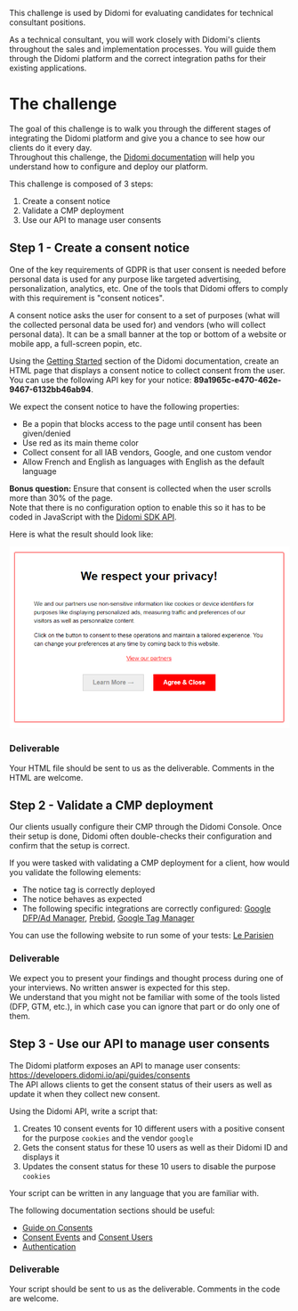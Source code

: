 This challenge is used by Didomi for evaluating candidates for technical consultant positions.

As a technical consultant, you will work closely with Didomi's clients throughout the sales and implementation processes. You will guide them through the Didomi platform and the correct integration paths for their existing applications.

# The challenge

The goal of this challenge is to walk you through the different stages of integrating the Didomi platform and give you a chance to see how our clients do it every day.  
Throughout this challenge, the [Didomi documentation](https://developers.didomi.io) will help you understand how to configure and deploy our platform.

This challenge is composed of 3 steps:

1. Create a consent notice
2. Validate a CMP deployment
3. Use our API to manage user consents

## Step 1 - Create a consent notice

One of the key requirements of GDPR is that user consent is needed before personal data is used for any purpose like targeted advertising, personalization, analytics, etc. One of the tools that Didomi offers to comply with this requirement is "consent notices".

A consent notice asks the user for consent to a set of purposes (what will the collected personal data be used for) and vendors (who will collect personal data). It can be a small banner at the top or bottom of a website or mobile app, a full-screen popin, etc.

Using the [Getting Started](https://developers.didomi.io/cmp/web-sdk/getting-started) section of the Didomi documentation, create an HTML page that displays a consent notice to collect consent from the user.  
You can use the following API key for your notice: **89a1965c-e470-462e-9467-6132bb46ab94**.

We expect the consent notice to have the following properties:

 - Be a popin that blocks access to the page until consent has been given/denied
 - Use red as its main theme color
 - Collect consent for all IAB vendors, Google, and one custom vendor
 - Allow French and English as languages with English as the default language

**Bonus question:** Ensure that consent is collected when the user scrolls more than 30% of the page.  
Note that there is no configuration option to enable this so it has to be coded in JavaScript with the [Didomi SDK API](https://developers.didomi.io/cmp/web-sdk/reference/api).

Here is what the result should look like:

![Notice](./notice-popin.png)

### Deliverable

Your HTML file should be sent to us as the deliverable. Comments in the HTML are welcome.

## Step 2 - Validate a CMP deployment

Our clients usually configure their CMP through the Didomi Console. Once their setup is done, Didomi often double-checks their configuration and confirm that the setup is correct.

If you were tasked with validating a CMP deployment for a client, how would you validate the following elements:

 - The notice tag is correctly deployed
 - The notice behaves as expected
 - The following specific integrations are correctly configured: [Google DFP/Ad Manager](https://developers.didomi.io/cmp/web-sdk/consent-notice/vendors-and-purposes/google-dfp-adsense-adx), [Prebid](https://developers.didomi.io/cmp/web-sdk/consent-notice/vendors-and-purposes/prebid), [Google Tag Manager](https://developers.didomi.io/cmp/web-sdk/tags-management/google-tag-manager)

You can use the following website to run some of your tests: [Le Parisien](http://www.leparisien.fr)

### Deliverable

We expect you to present your findings and thought process during one of your interviews. No written answer is expected for this step.  
We understand that you might not be familiar with some of the tools listed (DFP, GTM, etc.), in which case you can ignore that part or do only one of them.

## Step 3 - Use our API to manage user consents

The Didomi platform exposes an API to manage user consents: https://developers.didomi.io/api/guides/consents  
The API allows clients to get the consent status of their users as well as update it when they collect new consent.

Using the Didomi API, write a script that:

 1. Creates 10 consent events for 10 different users with a positive consent for the purpose `cookies` and the vendor `google`
 2. Gets the consent status for these 10 users as well as their Didomi ID and displays it
 3. Updates the consent status for these 10 users to disable the purpose `cookies`

Your script can be written in any language that you are familiar with.

The following documentation sections should be useful:

  - [Guide on Consents](https://developers.didomi.io/api/guides/consents)
  - [Consent Events](https://developers.didomi.io/api/resources/consents/events) and [Consent Users](https://developers.didomi.io/api/resources/consents/users)
  - [Authentication](https://developers.didomi.io/api/introduction/authentication)

### Deliverable

Your script should be sent to us as the deliverable. Comments in the code are welcome.